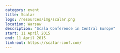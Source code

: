 ```yaml
---
category: event
title: Scalar
logo: /resources/img/scalar.png
location: Warsaw
description: "Scala Conference in Central Europe"
start: 11 April 2015
end: 11 April 2015
link-out: https://scalar-conf.com/
---
```

